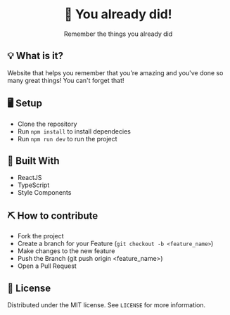 <h1 align="center">🥰 You already did!</h1>
<p align="center">Remember the things you already did</p>

## 💡 What is it?
Website that helps you remember that you're amazing and you've done so many great things! You can't forget that!

## 🖥 Setup
- Clone the repository
- Run `npm install` to install dependecies
- Run `npm run dev` to run the project

## 🚧 Built With
- ReactJS
- TypeScript
- Style Components

## ⛏️ How to contribute
- Fork the project
- Create a branch for your Feature (`git checkout -b <feature_name>`)
- Make changes to the new feature
- Push the Branch (git push origin <feature_name>)
- Open a Pull Request

## 📑 License
Distributed under the MIT license. See `LICENSE` for more information.